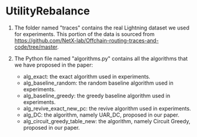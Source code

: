 # UtilityRebalance

1. The folder named "traces" contains the real Lightning dataset we used for experiments. This portion of the data is sourced from https://github.com/NetX-lab/Offchain-routing-traces-and-code/tree/master.

2. The Python file named "algorithms.py" contains all the algorithms that we have proposed in the paper:
   	+ alg_exact: the exact algorithm used in experiments.
   	+ alg_baseline_random: the random baseline algorithm used in experiments.
   	+ alg_baseline_greedy: the greedy baseline algorithm used in experiments.
   	+ alg_revive_exact_new_pc: the revive algorithm used in experiments.
   	+ alg_DC: the algorithm, namely UAR_DC, proposed in our paper.
   	+ alg_circuit_greedy_table_new: the algorithm, namely Circuit Greedy, proposed in our paper.


